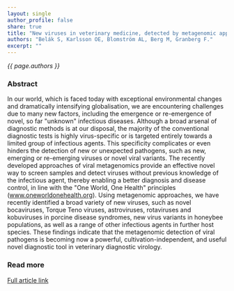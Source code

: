```yaml
---
layout: single
author_profile: false
share: true
title: "New viruses in veterinary medicine, detected by metagenomic approaches."
authors: "Belák S, Karlsson OE, Blomström AL, Berg M, Granberg F."
excerpt: ""
---
```


*{{ page.authors }}*

### Abstract

In our world, which is faced today with exceptional environmental changes and
dramatically intensifying globalisation, we are encountering challenges due to
many new factors, including the emergence or re-emergence of novel, so far
"unknown" infectious diseases. Although a broad arsenal of diagnostic methods
is at our disposal, the majority of the conventional diagnostic tests is highly
virus-specific or is targeted entirely towards a limited group of infectious
agents. This specificity complicates or even hinders the detection of new or
unexpected pathogens, such as new, emerging or re-emerging viruses or novel
viral variants. The recently developed approaches of viral metagenomics provide
an effective novel way to screen samples and detect viruses without previous
knowledge of the infectious agent, thereby enabling a better diagnosis and
disease control, in line with the "One World, One Health" principles
(www.oneworldonehealth.org). Using metagenomic approaches, we have recently
identified a broad variety of new viruses, such as novel bocaviruses, Torque
Teno viruses, astroviruses, rotaviruses and kobuviruses in porcine disease
syndromes, new virus variants in honeybee populations, as well as a range of
other infectious agents in further host species. These findings indicate that
the metagenomic detection of viral pathogens is becoming now a powerful,
cultivation-independent, and useful novel diagnostic tool in veterinary
diagnostic virology.

### Read more

[Full article link](http://www.sciencedirect.com/science/article/pii/S0378113513000746)
